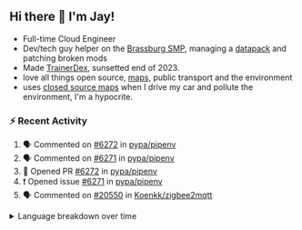 ## Hi there 👋 I'm Jay!
- Full-time Cloud Engineer
- Dev/tech guy helper on the [Brassburg SMP](https://www.minecraftiplist.com/server/BrassburgACreateModServer1.19.2-26937), managing a [datapack](https://github.com/TurnrDev/BrassburgDatapack) and patching broken mods
- Made [TrainerDex](https://www.github.com/TrainerDex), sunsetted end of 2023.
- love all things open source, [maps](https://www.openstreetmap.org/user/JayTurnr), public transport and the environment
- uses [closed source maps](https://www.waze.com/) when I drive my car and pollute the environment, I'm a hypocrite.

### :zap: Recent Activity

<!--START_SECTION:activity-->
1. 🗣 Commented on [#6272](https://github.com/pypa/pipenv/pull/6272#issuecomment-2409136112) in [pypa/pipenv](https://github.com/pypa/pipenv)
2. 🗣 Commented on [#6271](https://github.com/pypa/pipenv/issues/6271#issuecomment-2396543718) in [pypa/pipenv](https://github.com/pypa/pipenv)
3. 💪 Opened PR [#6272](https://github.com/pypa/pipenv/pull/6272) in [pypa/pipenv](https://github.com/pypa/pipenv)
4. ❗ Opened issue [#6271](https://github.com/pypa/pipenv/issues/6271) in [pypa/pipenv](https://github.com/pypa/pipenv)
5. 🗣 Commented on [#20550](https://github.com/Koenkk/zigbee2mqtt/issues/20550#issuecomment-2385517164) in [Koenkk/zigbee2mqtt](https://github.com/Koenkk/zigbee2mqtt)
<!--END_SECTION:activity-->
<details>
<summary>Language breakdown over time</summary>
<b>last 30 days</b>

[<img src="https://wakatime.com/share/@TurnrDev/4142a9ac-7325-4d2f-a2bb-ec199b5c798c.svg" alt="A graph showing a rundown of my languages used in the past 30 days. Unforunately, I am unable to autogen alt headers for this at the moment."/>](https://wakatime.com/@TurnrDev)
<b>last year</b>

[<img src="https://github-readme-stats.vercel.app/api/wakatime?username=TurnrDev&layout=compact" alt="A graph showing a rundown of my languages used in the past year. Unforunately, I am unable to autogen alt headers for this at the moment." />](https://wakatime.com/@TurnrDev)
</details>
